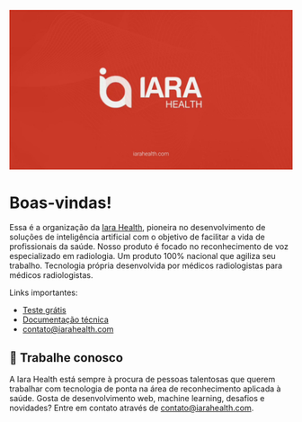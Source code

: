 ![](.github/iarahealth-org-readme.jpg)

# Boas-vindas!

Essa é a organização da [Iara Health](https://iarahealth.com), pioneira no desenvolvimento de soluções de inteligência artificial com o objetivo de facilitar a vida de profissionais da saúde. Nosso produto é focado no reconhecimento de voz especializado em radiologia. Um produto 100% nacional que agiliza seu trabalho. Tecnologia própria desenvolvida por médicos radiologistas para médicos radiologistas. 

Links importantes:

* [Teste grátis](https://app.iarahealth.com/register)
* [Documentação técnica](https://developers.iarahealth.com)
* [contato@iarahealth.com](mailto:contato@iarahealth.com)

## 🤝 Trabalhe conosco

A Iara Health está sempre à procura de pessoas talentosas que querem trabalhar com tecnologia de ponta na área de reconhecimento aplicada à saúde. Gosta de desenvolvimento web, machine learning, desafios e novidades? Entre em contato através de [contato@iarahealth.com](mailto:contato@iarahealth.com).
